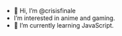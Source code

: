 - 👋 Hi, I’m @crisisfinale
- I’m interested in anime and gaming.
- 🌱 I’m currently learning JavaScript.

<!---
crisisfinale/crisisfinale is a ✨ special ✨ repository because its `README.md` (this file) appears on your GitHub profile.
You can click the Preview link to take a look at your changes.
--->
